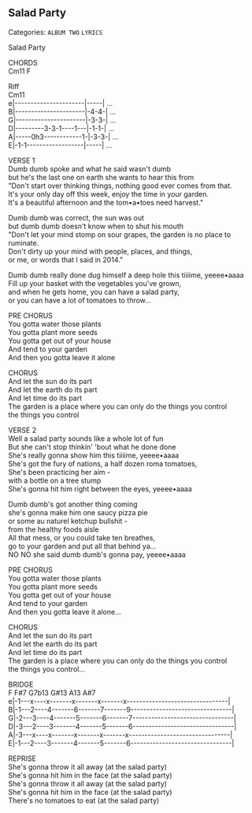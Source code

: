 ## Salad Party  
Categories: `ALBUM TWO` `LYRICS`  
  
Salad Party  
  
CHORDS  
Cm11    F  
  
Riff  
                           Cm11  
e|----------------------|-----| ...  
B|----------------------|-4-4-| ...  
G|----------------------|-3-3-| ...  
D|---------3-3-1----1---|-1-1-| ...  
A|-----0h3------------1-|-3-3-| ...  
E|-1-1------------------|-----| ...  
  
  
VERSE 1  
Dumb dumb spoke and what he said wasn't dumb  
but he's the last one on earth she wants to hear this from  
"Don't start over thinking things, nothing good ever comes from that.  
It's your only day off this week, enjoy the time in your garden.  
It's a beautiful afternoon and the tom•a•toes need harvest."  
  
Dumb dumb was correct, the sun was out  
but dumb dumb doesn't know when to shut his mouth  
"Don't let your mind stomp on sour grapes, the garden is no place to ruminate.  
Don't dirty up your mind with people, places, and things,  
or me, or words that I said in 2014."  
  
Dumb dumb really done dug himself a deep hole this tiiiime, yeeee•aaaa  
Fill up your basket with the vegetables you've grown,  
and when he gets home, you can have a salad party,  
or you can have a lot of tomatoes to throw...  
  
PRE CHORUS  
You gotta water those plants  
You gotta plant more seeds  
You gotta get out of your house  
And tend to your garden  
And then you gotta leave it alone  
  
CHORUS  
And let the sun do its part  
And let the earth do its part  
And let time do its part  
The garden is a place where you can only do the things you control  
the things you control  
  
VERSE 2  
Well a salad party sounds like a whole lot of fun  
But she can't stop thinkin' 'bout what he done done  
She's really gonna show him this tiiiime, yeeee•aaaa  
She's got the fury of nations, a half dozen roma tomatoes,  
She's been practicing her aim -  
with a bottle on a tree stump  
She's gonna hit him right between the eyes, yeeee•aaaa  
  
Dumb dumb's got another thing coming  
she's gonna make him one saucy pizza pie  
or some au naturel ketchup bullshit -  
from the healthy foods aisle  
All that mess, or you could take ten breathes,  
go to your garden and put all that behind ya...  
NO NO she said dumb dumb's gonna pay, yeeee•aaaa  
  
PRE CHORUS  
You gotta water those plants  
You gotta plant more seeds  
You gotta get out of your house  
And tend to your garden  
And then you gotta leave it alone...  
  
CHORUS  
And let the sun do its part  
And let the earth do its part  
And let time do its part  
The garden is a place where you can only do the things you control  
the things you control...  
  
BRIDGE  
   F   F#7  G7b13   G#13    A13     A#7  
e|-1---x----x-------x-------x-------x--------------------------------|  
B|-1---2----4-------6-------7-------9--------------------------------|  
G|-2---3----4-------5-------6-------7--------------------------------|  
D|-3---2----3-------4-------5-------6--------------------------------|  
A|-3---x----x-------x-------x-------x--------------------------------|  
E|-1---2----3-------4-------5-------6--------------------------------|  
  
REPRISE  
She's gonna throw it all away (at the salad party)  
She's gonna hit him in the face (at the salad party)  
She's gonna throw it all away (at the salad party)  
She's gonna hit him in the face (at the salad party)  
There's no tomatoes to eat (at the salad party)  
